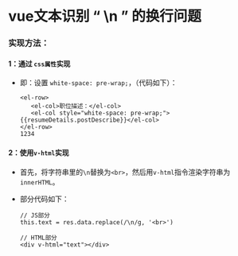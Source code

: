 # vue文本识别 “ \n ” 的换行问题

### 实现方法：

#### 1：通过 `css属性`实现

- 即：设置 `white-space: pre-wrap;`，（代码如下）：

  ```
  <el-row>
     <el-col>职位描述：</el-col>
     <el-col style="white-space: pre-wrap;">{{resumeDetails.postDescribe}}</el-col>
  </el-row> 
  1234
  ```

#### 2：使用`v-html`实现

- 首先，将字符串里的`\n`替换为`<br>`，然后用`v-html`指令渲染字符串为`innerHTML`。

- 部分代码如下：

  ```
  // JS部分
  this.text = res.data.replace(/\n/g, '<br>')
  
  // HTML部分
  <div v-html="text"></div>
  ```

